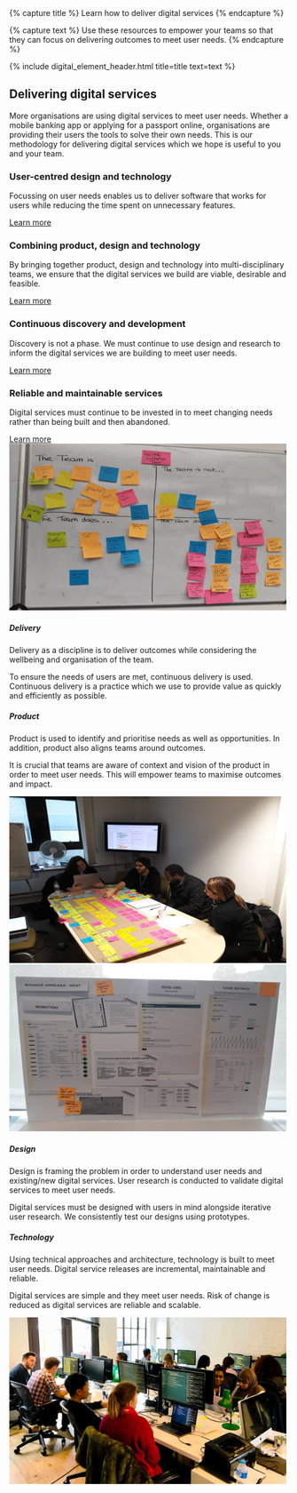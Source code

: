 <heading>
{% capture title %}
Learn how to deliver digital services
{% endcapture %}

{% capture text %}
Use these resources to empower your teams so that they can focus on delivering outcomes to meet user needs.
{% endcapture %}

{% include digital_element_header.html title=title text=text %}

</heading>
  <div class="container">
    <div class="row">
      <div class="offset-lg-1 col-lg-10">
        <div class="py-3 text-center">
          <h2>Delivering digital services</h2>
          <p class="lead">More organisations are using digital services to meet user needs. Whether a mobile banking app or applying for a passport online, organisations are providing their users the tools to solve their own needs. This is our methodology for delivering digital services which we hope is useful to you and your team.
        </p>
    </div>
  </div>
</div>

<div class="py-3 container">
  <div class="row">
    <div class="col-sm-6">
      <div class="card card-border">
        <div class="card-body">
          <h3 class="card-title">User-centred design and technology</h3>
          <p class="card-text">Focussing on user needs enables us to deliver software that works for users while reducing the time spent on unnecessary features.
          </p>
          <a href="https://www.madetech.com/blog/mob-programming-at-made" class="btn btn-success">Learn more</a>
        </div>
      </div>
    </div>
    <div class="col-sm-6">
      <div class="card card-border">
        <div class="card-body">
          <h3 class="card-title">Combining product, design and technology</h3>
          <p class="card-text">By bringing together product, design and technology into multi-disciplinary teams, we ensure that the digital services we build are viable, desirable and feasible.
          </p>
          <a href="technology/core-skills" class="btn btn-success">Learn more</a>
        </div>
      </div>
    </div>
    <div class="col-sm-6">
      <div class="card card-border">
        <div class="card-body">
          <h3 class="card-title">Continuous discovery and development</h3>
          <p class="card-text">Discovery is not a phase. We must continue to use design and research to inform the digital services we are building to meet user needs.</p>
          <a href="https://productionisation.io" class="btn btn-success">Learn more</a>
        </div>
      </div>
    </div>
    <div class="col-sm-6">
      <div class="card card-border">
        <div class="card-body">
          <h3 class="card-title">Reliable and maintainable services</h3>
          <p class="card-text">Digital services must continue to be invested in to meet changing needs rather than being built and then abandoned.</p>
          <a href="https://www.madetech.com/blog/mob-programming-at-made" class="btn btn-success">Learn more</a>
        </div>
      </div>
    </div>
  </div>

<main>
  <div class="container">
    <div class="row my-3">
      <div class="col-md-6">
        <img src="images/delivery.jpg" alt="" style="width: 500px; height: 300px">
      </div>
      <div class="col-md-6">
        <p>
          <h5 class="card-title">Delivery</h5>
            <p>
              Delivery as a discipline is to deliver outcomes while considering the wellbeing and organisation of the team.
            </p>
            <p>
              To ensure the needs of users are met, continuous delivery is used. Continuous delivery is a practice which we use to provide value as quickly and efficiently as possible.
            </p>
        </p>
      </div>
    </div>
    <div class="row my-3">
      <div class="col-md-6">
        <p>
          <h5 class="card-title">Product</h5>
            <p>
              Product is used to identify and prioritise needs as well as opportunities. In addition, product also aligns teams around outcomes.
            </p>
            <p>
              It is crucial that teams are aware of context and vision of the product in order to meet user needs. This will empower teams to maximise outcomes and impact.
            </p>
        </p>
      </div>
      <div class="col-md-6">
        <img src="images/product.jpg" alt="" style="width: 500px; height: 300px">
      </div>
    </div>
    <div class="row my-3">
      <div class="col-md-6">
        <img src="images/design.jpg" alt="" style="width: 500px; height: 300px">
      </div>
      <div class="col-md-6">
        <p class="card-text">
          <h5 class="card-title">Design</h5>
           <p>
              Design is framing the problem in order to understand user needs and existing/new digital services. User research is conducted to validate digital services to meet user needs.
            </p>
            <p>
              Digital services must be designed with users in mind alongside iterative user research. We consistently test our designs using prototypes.
            </p>
        </p>
      </div>
    </div>
    <div class="row my-3">
      <div class="col-md-6">
        <p>
          <h5 class="card-title">Technology</h5>
            <p>
              Using technical approaches and architecture, technology is built to meet user needs. Digital service releases are incremental, maintainable and reliable.
            </p>
            <p>
              Digital services are simple and they meet user needs. Risk of change is reduced as digital services are reliable and scalable.
            </p>
        </p>
      </div>
      <div class="col-md-6">
        <img src="images/technology.jpg" alt="" style="width: 500px; height: 300px">
      </div>
    </div>
  </div>
</main>

